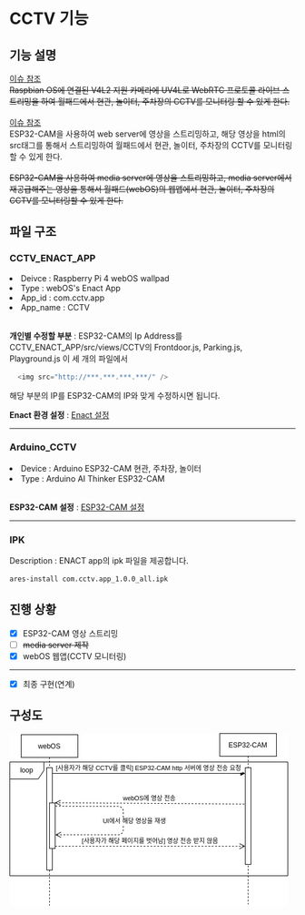 # CCTV 기능
## 기능 설명
<a href="https://github.com/webOS-KOSS/entrance_cam/issues/2">이슈 참조</a><br/>
~~Raspbian OS에 연결된 V4L2 지원 카메라에 UV4L로 WebRTC 프로토콜 라이브 스트리밍을 하여 월패드에서 현관, 놀이터, 주차장의 CCTV를 모니터링 할 수 있게 한다.~~ <br/>
<br/>
<a href="https://github.com/webOS-KOSS/CCTV/issues/1">이슈 참조</a><br/>
ESP32-CAM을 사용하여 web server에 영상을 스트리밍하고, 해당 영상을 html의 src태그를 통해서 스트리밍하여 월패드에서 현관, 놀이터, 주차장의 CCTV를 모니터링할 수 있게 한다. <br/>
<br/>
~~ESP32-CAM을 사용하여 media server에 영상을 스트리밍하고, media server에서 재공급해주는 영상을 통해서 월패드(webOS)의 웹앱에서 현관, 놀이터, 주차장의 CCTV를 모니터링할 수 있게 한다.~~ 

## 파일 구조
### CCTV_ENACT_APP
<li>Deivce : Raspberry Pi 4 webOS wallpad </li>
<li>Type : webOS's Enact App </li>
<li>App_id : com.cctv.app </li>
<li>App_name : CCTV </li>
<br/>

__개인별 수정할 부분__ : ESP32-CAM의 Ip Address를 CCTV_ENACT_APP/src/views/CCTV의 Frontdoor.js, Parking.js, Playground.js 이 세 개의 파일에서 <br />

```javascript
  <img src="http://***.***.***.***/" />
```
해당 부분의 IP를 ESP32-CAM의 IP와 맞게 수정하시면 됩니다.
<br/>

__Enact 환경 설정__ : <a href="https://github.com/webOS-KOSS/main-setting/blob/main/webOS/Enact.md">Enact 설정</a>

---

### Arduino_CCTV
<li>Device : Arduino ESP32-CAM 현관, 주차장, 놀이터 </li>
<li>Type : Arduino AI Thinker ESP32-CAM </li>
<br/>

__ESP32-CAM 설정__ : <a href="">ESP32-CAM 설정</a>

---

### IPK
Description : ENACT app의 ipk 파일을 제공합니다.

```bash
ares-install com.cctv.app_1.0.0_all.ipk
```
## 진행 상황

- [X] ESP32-CAM 영상 스트리밍
- [ ] ~~media server 제작~~
- [X] webOS 웹앱(CCTV 모니터링)
---
- [X] 최종 구현(연계)

## 구성도

![구성도](CCTV.jpg)
